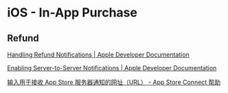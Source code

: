 # iOS - In-App Purchase

<!-- 退款 -->
## Refund

[Handling Refund Notifications | Apple Developer Documentation](https://developer.apple.com/documentation/storekit/in-app_purchase/handling_refund_notifications)

[Enabling Server-to-Server Notifications | Apple Developer Documentation](https://developer.apple.com/documentation/storekit/in-app_purchase/subscriptions_and_offers/enabling_server-to-server_notifications)

[输入用于接收 App Store 服务器通知的网址（URL） - App Store Connect 帮助](https://help.apple.com/app-store-connect/#/dev0067a330b)
